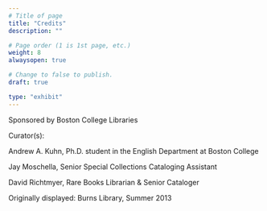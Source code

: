 ```yaml
---
# Title of page
title: "Credits"
description: ""

# Page order (1 is 1st page, etc.)
weight: 8
alwaysopen: true

# Change to false to publish.
draft: true

type: "exhibit"
---
```


Sponsored by Boston College Libraries

Curator(s): 

Andrew A. Kuhn, Ph.D. student in the English Department at Boston College

Jay Moschella, Senior Special Collections Cataloging Assistant

David Richtmyer, Rare Books Librarian & Senior Cataloger

Originally displayed: Burns Library, Summer 2013
